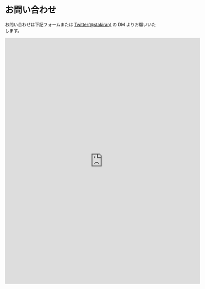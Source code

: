 # お問い合わせ
お問い合わせは下記フォームまたは <a href="https://twitter.com/stakiran2" target="_blank">Twitter(@stakiran)</a> の DM よりお願いいたします。

<iframe src="https://docs.google.com/forms/d/e/1FAIpQLSfRmNUHQ-0MdSUr0v1kAWoCiEu1woD_2y4SdzlLabznKGIeKA/viewform?embedded=true" width="640" height="805" frameborder="0" marginheight="0" marginwidth="0">読み込んでいます...</iframe>

